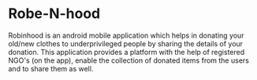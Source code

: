 # Robe-N-hood

Robinhood is an android mobile application which helps in donating your old/new clothes to underprivileged people by sharing the details of your donation. This application provides a platform with the help of registered NGO's (on the app), enable the collection of donated items from the users and to share them as well.

